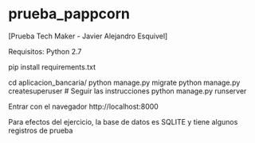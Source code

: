 # prueba_pappcorn
[Prueba Tech Maker - Javier Alejandro Esquivel]

Requisitos:
Python 2.7

pip install requirements.txt

cd aplicacion_bancaria/
python manage.py migrate
python manage.py createsuperuser # Seguir las instrucciones
python manage.py runserver

Entrar con el navegador http://localhost:8000

Para efectos del ejercicio, la base de datos es SQLITE y tiene algunos registros de prueba

